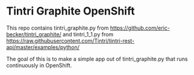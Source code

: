 # Tintri Graphite OpenShift

This repo contains tintri_graphite.py from https://github.com/eric-becker/tintri_graphite/
and tintri_1_1.py from https://raw.githubusercontent.com/Tintri/tintri-rest-api/master/examples/python/

The goal of this is to make a simple app out of tintri_graphite.py that runs continuously in OpenShift.

